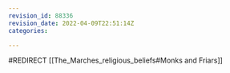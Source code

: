 ```yaml
---
revision_id: 88336
revision_date: 2022-04-09T22:51:14Z
categories:

---
```


#REDIRECT [[The_Marches_religious_beliefs#Monks and Friars]]